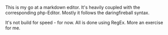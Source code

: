 This is my go at a markdown editor.
It's heavily coupled with the corresponding php-Editor.
Mostly it follows the daringfireball syntax.

It's not build for speed - for now. 
All is done using RegEx. More an exercise for me.
